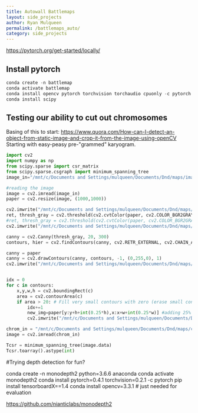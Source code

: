 ```yaml
---
title: Autowall Battlemaps
layout: side_projects
author: Ryan Mulqueen
permalink: /battlemaps_auto/
category: side_projects
---
```




https://pytorch.org/get-started/locally/

## Install pytorch

```python
conda create -n battlemap
conda activate battlemap
conda install opencv pytorch torchvision torchaudio cpuonly -c pytorch
conda install scipy
```


## Testing our ability to cut out chromosomes

Basing of this to start: https://www.quora.com/How-can-I-detect-an-object-from-static-image-and-crop-it-from-the-image-using-openCV
Starting with easy-peasy pre-"grammed" karyogram.

```python
import cv2 
import numpy as np
from scipy.sparse import csr_matrix
from scipy.sparse.csgraph import minimum_spanning_tree
image_in="/mnt/c/Documents and Settings/mulqueen/Documents/Dnd/maps/images.jfif"

#reading the image  
image = cv2.imread(image_in) 
paper = cv2.resize(image, (1000,1000))

cv2.imwrite("/mnt/c/Documents and Settings/mulqueen/Documents/Dnd/maps/" +"resize" + '.png', paper) 
ret, thresh_gray = cv2.threshold(cv2.cvtColor(paper, cv2.COLOR_BGR2GRAY), 245, 255, cv2.THRESH_OTSU) #otsu thresholding
#ret, thresh_gray = cv2.threshold(cv2.cvtColor(paper, cv2.COLOR_BGR2GRAY), 247, 255, cv2.THRESH_BINARY) #binary thresholding
cv2.imwrite("/mnt/c/Documents and Settings/mulqueen/Documents/Dnd/maps/" +"graythreshold" + '.png', thresh_gray) 

canny = cv2.Canny(thresh_gray, 20, 300) 
contours, hier = cv2.findContours(canny, cv2.RETR_EXTERNAL, cv2.CHAIN_APPROX_NONE)

canny = paper
canny = cv2.drawContours(canny, contours, -1, (0,255,0), 1)
cv2.imwrite("/mnt/c/Documents and Settings/mulqueen/Documents/Dnd/maps/" +"contoured" + '.png', canny ) 


idx = 0 
for c in contours: 
    x,y,w,h = cv2.boundingRect(c) 
    area = cv2.contourArea(c)
    if area > 20: # Fill very small contours with zero (erase small contours).
        idx+=1 
        new_img=paper[y:y+h+int(0.25*h),x:x+w+int(0.25*w)] #adding 25% height and width to each output
        cv2.imwrite("/mnt/c/Documents and Settings/mulqueen/Documents/Dnd/maps/chr/" +str(idx) + '.png', new_img) 

chrom_in = "/mnt/c/Documents and Settings/mulqueen/Documents/Dnd/maps/chr/10.png"
image = cv2.imread(chrom_in) 

Tcsr = minimum_spanning_tree(image.data)
Tcsr.toarray().astype(int)
```


#Trying depth detection for fun?

conda create -n monodepth2 python=3.6.6 anaconda
conda activate monodepth2
conda install pytorch=0.4.1 torchvision=0.2.1 -c pytorch
pip install tensorboardX==1.4
conda install opencv=3.3.1   # just needed for evaluation

https://github.com/nianticlabs/monodepth2

```python

```